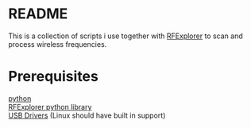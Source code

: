 # README

This is a collection of scripts i use together with [RFExplorer](http://j3.rf-explorer.com/)
to scan and process wireless frequencies.

# Prerequisites

[python](https://www.python.org/)  
[RFExplorer python library](https://github.com/RFExplorer/RFExplorer-for-Python)  
[USB Drivers](http://j3.rf-explorer.com/downloads) (Linux should have built in support)

